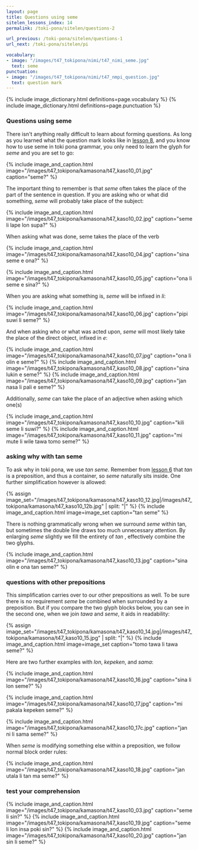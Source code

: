 ```yaml
---
layout: page
title: Questions using seme
sitelen_lessons_index: 14
permalink: /toki-pona/sitelen/questions-2

url_previous: /toki-pona/sitelen/questions-1
url_next: /toki-pona/sitelen/pi

vocabulary:
- image: "/images/t47_tokipona/nimi/t47_nimi_seme.jpg"
  text: seme
punctuation:
- image: "/images/t47_tokipona/nimi/t47_nmpi_question.jpg"
  text: question mark
---
```


{% include image_dictionary.html definitions=page.vocabulary %}
{% include image_dictionary.html definitions=page.punctuation %}

### Questions using seme

There isn't anything really difficult to learn about forming questions. As long as you learned what the question mark looks like in [lesson 8](/toki-pona/lesson-8/), and you know how to use seme in toki pona grammar, you only need to learn the glyph for _seme_ and you are set to go:

{% include image_and_caption.html image="/images/t47_tokipona/kamasona/t47_kaso10_01.jpg" caption="seme?" %}

The important thing to remember is that _seme_ often takes the place of the part of the sentence in question. If you are asking who or what did something, _seme_ will probably take place of the subject:

{% include image_and_caption.html image="/images/t47_tokipona/kamasona/t47_kaso10_02.jpg" caption="seme li lape lon supa?" %}

When asking what was done, seme takes the place of the verb

{% include image_and_caption.html image="/images/t47_tokipona/kamasona/t47_kaso10_04.jpg" caption="sina seme e ona?" %}

{% include image_and_caption.html image="/images/t47_tokipona/kamasona/t47_kaso10_05.jpg" caption="ona li seme e sina?" %}

When you are asking what something is, _seme_ will be infixed in _li_:

{% include image_and_caption.html image="/images/t47_tokipona/kamasona/t47_kaso10_06.jpg" caption="pipi suwi li seme?" %}

And when asking who or what was acted upon, _seme_ will most likely take the place of the direct object, infixed in _e_:

{% include image_and_caption.html image="/images/t47_tokipona/kamasona/t47_kaso10_07.jpg" caption="ona li olin e seme?" %}
{% include image_and_caption.html image="/images/t47_tokipona/kamasona/t47_kaso10_08.jpg" caption="sina lukin e seme?" %}
{% include image_and_caption.html image="/images/t47_tokipona/kamasona/t47_kaso10_09.jpg" caption="jan nasa li pali e seme?" %}

Additionally, _seme_ can take the place of an adjective when asking which one(s)


{% include image_and_caption.html image="/images/t47_tokipona/kamasona/t47_kaso10_10.jpg" caption="kili seme li suwi?" %}
{% include image_and_caption.html image="/images/t47_tokipona/kamasona/t47_kaso10_11.jpg" caption="mi mute li wile tawa tomo seme?" %}

### asking why with tan seme

To ask why in toki pona, we use _tan seme_.  Remember from [lesson 6](/toki-pona/lesson-6/) that _tan_ is a preposition, and thus a container, so _seme_ naturally sits inside. One further simplification however is allowed:

{% assign image_set="/images/t47_tokipona/kamasona/t47_kaso10_12.jpg|/images/t47_tokipona/kamasona/t47_kaso10_12b.jpg" | split: "|" %}
{% include image_and_caption.html image=image_set caption="tan seme" %}

There is nothing grammatically wrong when we surround _seme_ within tan, but sometimes the double line draws too much unnecessary attention. By enlarging _seme_ slightly we fill the entirety of _tan_ , effectively combine the two glyphs.

{% include image_and_caption.html image="/images/t47_tokipona/kamasona/t47_kaso10_13.jpg" caption="sina olin e ona tan seme?" %}

### questions with other prepositions

This simplification carries over to our other prepositions as well. To be sure there is no requirement _seme_ be combined when surrounded by a preposition.  But if you compare the two glyph blocks below, you can see in the second one, when we join _tawa_ and _seme_, it aids in readability:

{% assign image_set="/images/t47_tokipona/kamasona/t47_kaso10_14.jpg|/images/t47_tokipona/kamasona/t47_kaso10_15.jpg" | split: "|" %}
{% include image_and_caption.html image=image_set caption="tomo tawa li tawa seme?" %}

Here are two further examples with _lon_, _kepeken_, and _sama_:

{% include image_and_caption.html image="/images/t47_tokipona/kamasona/t47_kaso10_16.jpg" caption="sina li lon seme?" %}

{% include image_and_caption.html image="/images/t47_tokipona/kamasona/t47_kaso10_17.jpg" caption="mi pakala kepeken seme?" %}

{% include image_and_caption.html image="/images/t47_tokipona/kamasona/t47_kaso10_17c.jpg" caption="jan ni li sama seme?" %}

When _seme_ is modifying something else within a preposition, we follow normal block order rules:

{% include image_and_caption.html image="/images/t47_tokipona/kamasona/t47_kaso10_18.jpg" caption="jan utala li tan ma seme?" %}

### test your comprehension


{% include image_and_caption.html image="/images/t47_tokipona/kamasona/t47_kaso10_03.jpg" caption="seme li sin?" %}
{% include image_and_caption.html image="/images/t47_tokipona/kamasona/t47_kaso10_19.jpg" caption="seme li lon insa poki sin?" %}
{% include image_and_caption.html image="/images/t47_tokipona/kamasona/t47_kaso10_20.jpg" caption="jan sin li seme?" %}

